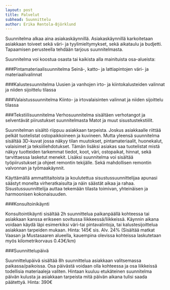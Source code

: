 ```yaml
---
layout: post
title: Palvelut
subhead: Suunnittelu
author: Erika Rentola-Björklund
---
```

Suunnitelma alkaa aina asiakaskäynnillä. Asiakaskäynnillä karkoitetaan asiakkaan toiveet sekä väri- ja tyylimieltymykset, sekä aikataulu ja budjetti. Tapaamisen perusteella tehdään tarjous suunnitelmasta.


Suunnitelma voi koostua osasta tai kaikista alla mainituista osa-alueista:

###Pintamateriaalisuunnitelma
Seinä-, katto- ja lattiapintojen väri- ja materiaalivalinnat

###Kalustesuunnitelma
Uusien ja vanhojen irto- ja kiintokalusteiden valinnat ja niiden sijoittelu tilassa

###Valaistussuunnitelma
Kiinto- ja irtovalaisinten valinnat ja niiden sijoittelu tilassa

###Tekstiilisuunnitelma
Verhosuunnitelma sisältäen verhotangot ja selventävät piirustukset suunnitelmasta
Matot ja muut sisustustekstiilit. 

Suunnitelman sisältö riippuu asiakkaan tarpeista. Joskus asiakkaalle riittää pelkät tuotelistat ostopaikkoineen ja kuvineen. Mutta yleensä suunnitelma sisältää 3D-kuvat jossa näkyy tilan muutokset, pintamateriaalit, huonekalut, valaisimet ja teksiiliehdotukset. Tämän lisäksi asiakas saa tuotelistat mistä näkyy tuotteiden tarkemmat tiedot, koot, väri, ostopaikat, hinnat, sekä tarvittaessa lasketut menekit. Lisäksi suunnitelma voi sisältää työpiirustukset ja ohjeet remontin tekijälle.
Sekä mahdollisen remontin valvonnan ja työmaakäynnit.

Käyttämällä ammattitaitoista ja koulutettua sisustussuunnittelijaa apunasi säästyt monelta virheratkaisulta ja näin säästät aikaa ja rahaa. Sisustussuunnittelija auttaa tekemään tilasta toimivan, yhteinäisen ja harmoonisen kokonaisuuden.


###Konsultoinikäynti

Konsultointikäynti sisältää 2h suunnittelua paikanpäällä kohteessa tai asiakkaan kanssa erikseen sovitussa liikkeessä/liikkeissä. Käynnin aikana voidaan käydä läpi esimerkiksi väri-tai pintavalintoja, tai kalustesijoittelua asiakkaan tarpeiden mukaan.
Hinta: 145€ sis. Alv. 24% (Sisältää matkat Vaasan ja Mustasaaren alueella, kauempina olevissa kohteissa laskutetaan myös kilometrikorvaus 0.43€/km)




###Suunnittelupäivä

Suunnittelupäivä sisältää 8h suunnittelua asiakkaan valitsemassa paikassa/paikoissa. Osa päivästä voidaan olla kohteessa ja osa liikkeissä todellisia materiaaleja valiten. Hintaan kuuluu etukäteinen suunnitelma päivän kulusta ja asiakkaan tarpeista mitä päivän aikana tulisi saada päätettyä.
Hinta: 390€



